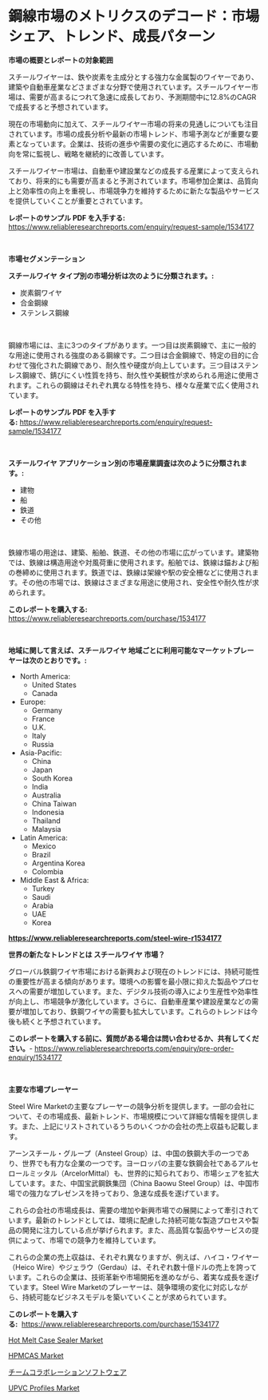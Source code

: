 <p><h1>鋼線市場のメトリクスのデコード：市場シェア、トレンド、成長パターン</h1></p><p><strong>市場の概要とレポートの対象範囲</strong></p>
<p><p>スチールワイヤーは、鉄や炭素を主成分とする強力な金属製のワイヤーであり、建築や自動車産業などさまざまな分野で使用されています。スチールワイヤー市場は、需要が高まるにつれて急速に成長しており、予測期間中に12.8%のCAGRで成長すると予想されています。</p><p>現在の市場動向に加えて、スチールワイヤー市場の将来の見通しについても注目されています。市場の成長分析や最新の市場トレンド、市場予測などが重要な要素となっています。企業は、技術の進歩や需要の変化に適応するために、市場動向を常に監視し、戦略を継続的に改善しています。</p><p>スチールワイヤー市場は、自動車や建設業などの成長する産業によって支えられており、将来的にも需要が高まると予測されています。市場参加企業は、品質向上と効率性の向上を重視し、市場競争力を維持するために新たな製品やサービスを提供していくことが重要とされています。</p></p>
<p><strong>レポートのサンプル PDF を入手する:</strong> <a href="https://www.reliableresearchreports.com/enquiry/request-sample/1534177">https://www.reliableresearchreports.com/enquiry/request-sample/1534177</a></p>
<p>&nbsp;</p>
<p><strong>市場セグメンテーション</strong></p>
<p><strong>スチールワイヤ タイプ別の市場分析は次のように分類されます。:</strong></p>
<p><ul><li>炭素鋼ワイヤ</li><li>合金鋼線</li><li>ステンレス鋼線</li></ul></p>
<p>&nbsp;</p>
<p><p>鋼線市場には、主に3つのタイプがあります。一つ目は炭素鋼線で、主に一般的な用途に使用される強度のある鋼線です。二つ目は合金鋼線で、特定の目的に合わせて強化された鋼線であり、耐久性や硬度が向上しています。三つ目はステンレス鋼線で、錆びにくい性質を持ち、耐久性や美観性が求められる用途に使用されます。これらの鋼線はそれぞれ異なる特性を持ち、様々な産業で広く使用されています。</p></p>
<p><strong>レポートのサンプル PDF を入手する:</strong>&nbsp;<a href="https://www.reliableresearchreports.com/enquiry/request-sample/1534177">https://www.reliableresearchreports.com/enquiry/request-sample/1534177</a></p>
<p>&nbsp;</p>
<p><strong> スチールワイヤ アプリケーション別の市場産業調査は次のように分類されます。:</strong></p>
<p><ul><li>建物</li><li>船</li><li>鉄道</li><li>その他</li></ul></p>
<p>&nbsp;</p>
<p><p>鉄線市場の用途は、建築、船舶、鉄道、その他の市場に広がっています。建築物では、鉄線は構造用途や対風荷重に使用されます。船舶では、鉄線は錨および船の巻締めに使用されます。鉄道では、鉄線は架線や駅の安全柵などに使用されます。その他の市場では、鉄線はさまざまな用途に使用され、安全性や耐久性が求められます。</p></p>
<p><strong>このレポートを購入する:</strong>&nbsp; <a href="https://www.reliableresearchreports.com/purchase/1534177">https://www.reliableresearchreports.com/purchase/1534177</a></p>
<p>&nbsp;</p>
<p><strong>地域に関して言えば、スチールワイヤ 地域ごとに利用可能なマーケットプレーヤーは次のとおりです。:</strong></p>
<p><ul>
    <li>
        North America:
        <ul>
            <li>United States</li>
            <li>Canada</li>
        </ul>
    </li>
    <li>
        Europe:
        <ul>
            <li>Germany</li>
            <li>France</li>
            <li>U.K.</li>
            <li>Italy</li>
            <li>Russia</li>
        </ul>
    </li>
    <li>
        Asia-Pacific:
        <ul>
            <li>China</li>
            <li>Japan</li>
            <li>South Korea</li>
            <li>India</li>
            <li>Australia</li>
            <li>China Taiwan</li>
            <li>Indonesia</li>
            <li>Thailand</li>
            <li>Malaysia</li>
        </ul>
    </li>
    <li>
        Latin America:
        <ul>
            <li>Mexico</li>
            <li>Brazil</li>
            <li>Argentina Korea</li>
            <li>Colombia</li>
        </ul>
    </li>
    <li>
        Middle East & Africa:
        <ul>
            <li>Turkey</li>
            <li>Saudi</li>
            <li>Arabia</li>
            <li>UAE</li>
            <li>Korea</li>
        </ul>
    </li>
    </ul></p>
<p><strong><a href="https://www.reliableresearchreports.com/steel-wire-r1534177">https://www.reliableresearchreports.com/steel-wire-r1534177</a></strong>&nbsp;</p>
<p><strong>世界の新たなトレンドとは スチールワイヤ 市場？</strong></p>
<p><p>グローバル鉄鋼ワイヤ市場における新興および現在のトレンドには、持続可能性の重要性が高まる傾向があります。環境への影響を最小限に抑えた製品やプロセスへの需要が増加しています。また、デジタル技術の導入により生産性や効率性が向上し、市場競争が激化しています。さらに、自動車産業や建設産業などの需要が増加しており、鉄鋼ワイヤの需要も拡大しています。これらのトレンドは今後も続くと予想されています。</p></p>
<p><strong>このレポートを購入する前に、質問がある場合は問い合わせるか、共有してください。</strong>- <a href="https://www.reliableresearchreports.com/enquiry/pre-order-enquiry/1534177">https://www.reliableresearchreports.com/enquiry/pre-order-enquiry/1534177</a></p>
<p>&nbsp;</p>
<p><strong>主要な市場プレーヤー</strong></p>
<p><p>Steel Wire Marketの主要なプレーヤーの競争分析を提供します。一部の会社について、その市場成長、最新トレンド、市場規模について詳細な情報を提供します。また、上記にリストされているうちのいくつかの会社の売上収益も記載します。</p><p>アーンスチール・グループ（Ansteel Group）は、中国の鉄鋼大手の一つであり、世界でも有力な企業の一つです。ヨーロッパの主要な鉄鋼会社であるアルセロールミッタル（ArcelorMittal）も、世界的に知られており、市場シェアを拡大しています。また、中国宝武鋼鉄集団（China Baowu Steel Group）は、中国市場での強力なプレゼンスを持っており、急速な成長を遂げています。</p><p>これらの会社の市場成長は、需要の増加や新興市場での展開によって牽引されています。最新のトレンドとしては、環境に配慮した持続可能な製造プロセスや製品の開発に注力している点が挙げられます。また、高品質な製品やサービスの提供によって、市場での競争力を維持しています。</p><p>これらの企業の売上収益は、それぞれ異なりますが、例えば、ハイコ・ワイヤー（Heico Wire）やジェラウ（Gerdau）は、それぞれ数十億ドルの売上を誇っています。これらの企業は、技術革新や市場開拓を進めながら、着実な成長を遂げています。Steel Wire Marketのプレーヤーは、競争環境の変化に対応しながら、持続可能なビジネスモデルを築いていくことが求められています。</p></p>
<p><strong>このレポートを購入する:</strong>&nbsp;&nbsp;<a href="https://www.reliableresearchreports.com/purchase/1534177">https://www.reliableresearchreports.com/purchase/1534177</a></p>
<p><p><a href="https://view.publitas.com/reportprime-1/hot-melt-case-sealer-market-research-report-reveals-the-latest-trends-and-opportunities-of-this-market-for-period-from-2024-2031/">Hot Melt Case Sealer Market</a></p><p><a href="https://frill-swim-3cd.notion.site/HPMCAS-Market-Provides-Detailed-Segmentation-of-this-Market-based-on-Type-Application-and-Region-a-d6641d8f596d4ca5b572e3868785e645">HPMCAS Market</a></p><p><a href="https://medium.com/@thomasbaker655/%E3%83%81%E3%83%BC%E3%83%A0%E3%82%B3%E3%83%A9%E3%83%9C%E3%83%AC%E3%83%BC%E3%82%B7%E3%83%A7%E3%83%B3%E3%82%BD%E3%83%95%E3%83%88%E3%82%A6%E3%82%A7%E3%82%A2%E3%81%AE%E5%B8%82%E5%A0%B4%E5%8B%95%E5%90%91%E3%81%A8%E5%B8%82%E5%A0%B4%E5%88%86%E6%9E%90%E3%81%AF-2024%E5%B9%B4%E3%81%8B%E3%82%892031%E5%B9%B4%E3%81%AE%E6%9C%9F%E9%96%93%E3%81%AB%E4%BA%88%E6%B8%AC%E3%81%95%E3%82%8C%E3%81%A6%E3%81%84%E3%81%BE%E3%81%99-0adc9f88ebcc">チームコラボレーションソフトウェア</a></p><p><a href="https://cautious-neon-760.notion.site/UPVC-Profiles-Market-Centers-on-Aspects-such-as-Market-Growth-Market-Share-Market-Opportunity-and-4db61914bce44a489deefea9d92bd552">UPVC Profiles Market</a></p></p>